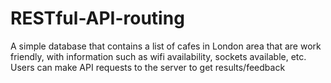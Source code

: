 # RESTful-API-routing
A simple database that contains a list of cafes in London area that are work friendly, with information such as wifi availability, sockets available, etc. Users can make API  requests to the server to get results/feedback
